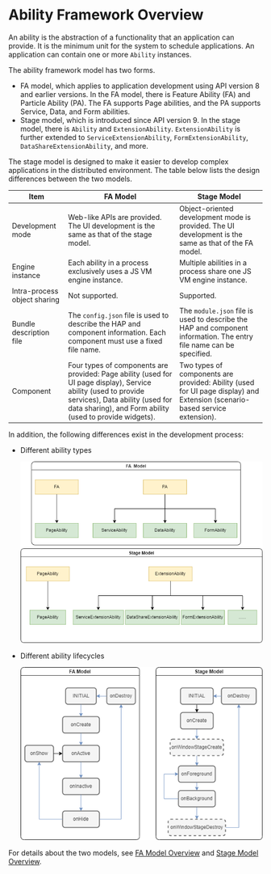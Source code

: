 # Ability Framework Overview

An ability is the abstraction of a functionality that an application can provide. It is the minimum unit for the system to schedule applications. An application can contain one or more `Ability` instances.

The ability framework model has two forms.

- FA model, which applies to application development using API version 8 and earlier versions. In the FA model, there is Feature Ability (FA) and Particle Ability (PA). The FA supports Page abilities, and the PA supports Service, Data, and Form abilities. 
- Stage model, which is introduced since API version 9. In the stage model, there is `Ability` and `ExtensionAbility`. `ExtensionAbility` is further extended to `ServiceExtensionAbility`, `FormExtensionAbility`, `DataShareExtensionAbility`, and more.

The stage model is designed to make it easier to develop complex applications in the distributed environment. The table below lists the design differences between the two models.

| Item          | FA Model                                                      | Stage Model                                               |
| -------------- | ------------------------------------------------------------ | -------------------------------------------------------- |
| Development mode     | Web-like APIs are provided. The UI development is the same as that of the stage model.                    | Object-oriented development mode is provided. The UI development is the same as that of the FA model.            |
| Engine instance      | Each ability in a process exclusively uses a JS VM engine instance.              | Multiple abilities in a process share one JS VM engine instance.      |
| Intra-process object sharing| Not supported.                                                  | Supported.                                                 |
| Bundle description file    | The `config.json` file is used to describe the HAP and component information. Each component must use a fixed file name.| The `module.json` file is used to describe the HAP and component information. The entry file name can be specified.|
| Component          | Four types of components are provided: Page ability (used for UI page display), Service ability (used to provide services), Data ability (used for data sharing), and Form ability (used to provide widgets).| Two types of components are provided: Ability (used for UI page display) and Extension (scenario-based service extension).  |

In addition, the following differences exist in the development process:

* Different ability types

  ![favsstage](figures/favsstage.png)

* Different ability lifecycles

  ![lifecycle](figures/lifecycle.png)


For details about the two models, see [FA Model Overview](fa-brief.md) and [Stage Model Overview](stage-brief.md).
